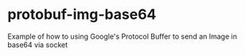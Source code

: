 protobuf-img-base64
===================

Example of how to using Google's Protocol Buffer to send an Image in base64 via socket
